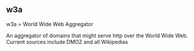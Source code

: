 w3a
----
w3a = World Wide Web Aggregator

An aggregator of domains that might serve http over the World Wide Web.
Current sources include DMOZ and all Wikipedias
